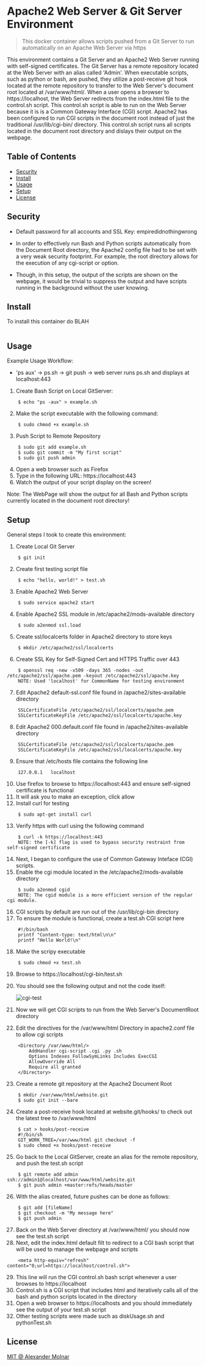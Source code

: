 # Apache2 Web Server & Git Server Environment

> This docker container allows scripts pushed from a Git Server to run automatically on an Apache Web Server via https

This environment contains a Git Server and an Apache2 Web Server running with self-signed certificates. The Git Server has a remote repository located at the Web Server with an alias called 'Admin'. When executable scripts, such as python or bash, are pushed, they utilize a post-receive git hook located at the remote repository to transfer to the Web Server's document root located at /var/www/html/. When a user opens a browser to https://localhost, the Web Server redirects from the index.html file to the control.sh script. This control.sh script is able to run on the Web Server because it is is a Common Gateway Interface (CGI) script. Apache2 has been configured to run CGI scripts in the document root instead of just the traditional /usr/lib/cgi-bin/ directory. This control.sh script runs all scripts located in the document root directory and dislays their output on the webpage.

## Table of Contents

- [Security](#security)
- [Install](#install)
- [Usage](#usage)
- [Setup]($setup)
- [License](#license)

## Security

- Default password for all accounts and SSL Key: empiredidnothingwrong

- In order to effectively run Bash and Python scripts automatically from
the Document Root directory, the Apache2 config file had to be set with a
very weak security footprint. For example, the root directory allows for
the execution of any cgi-script or option.

- Though, in this setup, the output of the scripts are shown on the webpage,
it would be trivial to suppress the output and have scripts running in the
background without the user knowing.

## Install

To install this container do BLAH

```
```
## Usage

Example Usage Workflow:
- 'ps aux' → ps.sh → git push → web server runs ps.sh and displays at localhost:443

1. Create Bash Script on Local GitServer:
```
	$ echo "ps -aux" > example.sh
```
2. Make the script executable with the following command:
```
	$ sudo chmod +x example.sh
```
3. Push Script to Remote Repository
```
	$ sudo git add example.sh
	$ sudo git commit -m "My first script"
	$ sudo git push admin
```
4. Open a web browser such as Firefox
5. Type in the following URL: https://localhost:443
6. Watch the output of your script display on the screen!
    
Note: The WebPage will show the output for all Bash and Python scripts currently located in the document root directory!

## Setup

General steps I took to create this environment:
1. Create Local Git Server
```
	$ git init
```
2. Create first testing script file
```
	$ echo "hello, world!" > test.sh
```
3. Enable Apache2 Web Server
```
	$ sudo service apache2 start
```
4. Enable Apache2 SSL module in /etc/apache2/mods-available directory
```
	$ sudo a2enmod ssl.load
```
5. Create ssl/localcerts folder in Apache2 directory to store keys
```
	$ mkdir /etc/apache2/ssl/localcerts
```
6. Create SSL Key for Self-Signed Cert and HTTPS Traffic over 443
```
	$ openssl req -new -x509 -days 365 -nodes -out /etc/apache2/ssl/apache.pem -keyout /etc/apache2/ssl/apache.key
	NOTE: Used 'localhost' for CommonName for testing environment
```
7. Edit Apache2 default-ssl.conf file found in /apache2/sites-available directory
```
	SSLCertificateFile /etc/apache2/ssl/localcerts/apache.pem
	SSLCertificateKeyFile /etc/apache2/ssl/localcerts/apache.key
```
8. Edit Apache2 000.default.conf file found in /apache2/sites-available directory
```
	SSLCertificateFile /etc/apache2/ssl/localcerts/apache.pem
	SSLCertificateKeyFile /etc/apache2/ssl/localcerts/apache.key
```
9. Ensure that /etc/hosts file contains the following line
```
	127.0.0.1	localhost
```
10. Use firefox to browse to https://localhost:443 and ensure self-signed certificate is functional
11. It will ask you to make an exception, click allow
12. Install curl for testing
```
	$ sudo apt-get install curl
```
13. Verify https with curl using the following command
```
	$ curl -k https://localhost:443
	NOTE: the [-k] flag is used to bypass security restraint from self-signed certificate
```
14. Next, I began to configure the use of Common Gateway Inteface (CGI) scripts.
15. Enable the cgi module located in the /etc/apache2/mods-available directory
```
	$ sudo a2enmod cgid
	NOTE: The cgid module is a more efficient version of the regular cgi module.
```
16. CGI scripts by default are run out of the /usr/lib/cgi-bin directory
17. To ensure the module is functional, create a test.sh CGI script here
```
	#!/bin/bash
	printf "Content-type: text/html\n\n"
	printf "Hello World!\n"
```
18. Make the scripy executable
```
	$ sudo chmod +x test.sh
```
19. Browse to https://localhost/cgi-bin/test.sh
20. You should see the following output and not the code itself:

	![cgi-test](cgi-test.png)
21. Now we will get CGI scripts to run from the Web Server's DocumentRoot directory
22. Edit the directives for the /var/www/html Directory in apache2.conf file to allow cgi scripts
```
	<Directory /var/www/html/>
		AddHandler cgi-script .cgi .py .sh
		Options Indexes FollowSymLinks Includes ExecCGI
		AllowOverride All
		Require all granted
	</Directory>
```
23. Create a remote git repository at the Apache2 Document Root
```
	$ mkdir /var/www/html/website.git
	$ sudo git init --bare
```
24. Create a post-receive hook located at website.git/hooks/ to check out the latest tree to /var/www/html
```
	$ cat > hooks/post-receive
	#!/bin/sh
	GIT_WORK_TREE=/var/www/html git checkout -f
	$ sudo chmod +x hooks/post-receive
```
25. Go back to the Local GitServer, create an alias for the remote repository, and push the test.sh script
```
	$ git remote add admin ssh://admin1@localhost/var/www/html/website.git
	$ git push admin +master:refs/heads/master
```
26. With the alias created, future pushes can be done as follows:
```
	$ git add [fileName]
	$ git checkout -m "My message here"
	$ git push admin
```
27. Back on the Web Server directory at /var/www/html/ you should now see the test.sh script
28. Next, edit the index.html default filt to redirect to a CGI bash script that will be used to manage the webpage and scripts
```
	<meta http-equiv="refresh" content="0;url=https://localhost/control.sh">
```
29. This line will run the CGI control.sh bash script whenever a user browses to https://localhost
30. Control.sh is a CGI script that includes html and iteratively calls all of the bash and python scripts located in the directory
31. Open a web browser to https://localhosts and you should immediately see the output of your test.sh script
32. Other testing scripts were made such as diskUsage.sh and pythonTest.sh

## License

[MIT @ Alexander Molnar](LICENSE)
